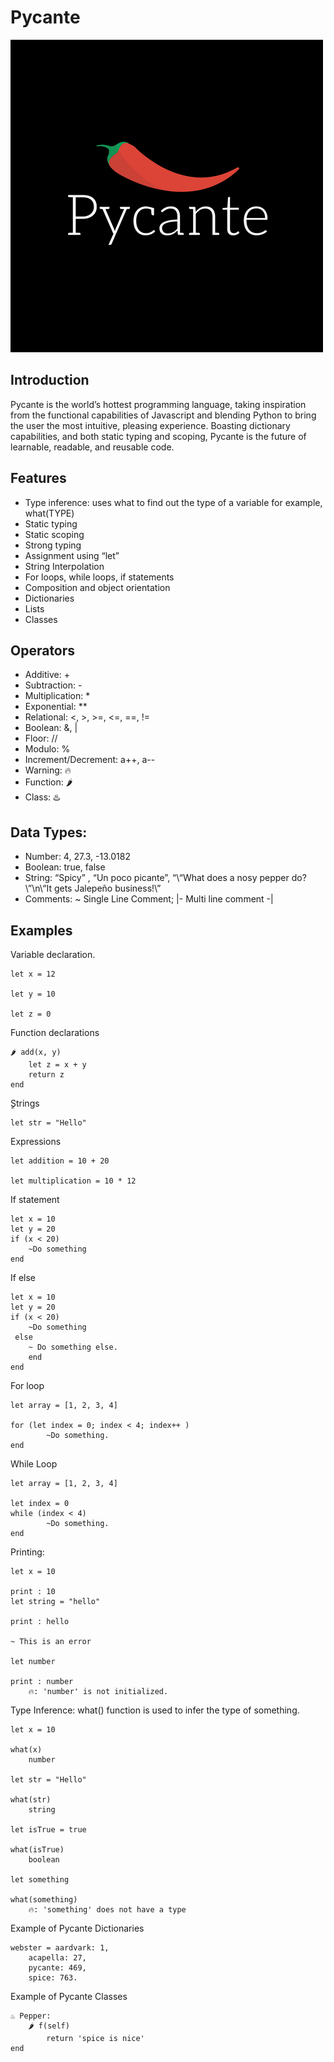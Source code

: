 # Pycante
![Main Menu](logo.png)

## Introduction
Pycante is the world’s hottest programming language, taking inspiration from the functional capabilities of Javascript and blending Python to bring the user the most intuitive, pleasing experience. Boasting dictionary capabilities, and both static typing and scoping, Pycante is the future of learnable, readable, and reusable code.

## Features
* Type inference: uses what to find out the type of a variable for example, what(TYPE)
* Static typing
* Static scoping
* Strong typing
* Assignment using “let”
* String Interpolation
* For loops, while loops, if statements
* Composition and object orientation
* Dictionaries
* Lists
* Classes

## Operators
* Additive: +
* Subtraction: -
* Multiplication: *
* Exponential: **
* Relational: <, >, >=, <=, ==, !=
* Boolean: &, |
* Floor: //
* Modulo: %
* Increment/Decrement: a++, a--
* Warning: 🔥
* Function: 🌶️
* Class: ♨️

## Data Types:
* Number: 4, 27.3, -13.0182
* Boolean: true, false
* String: “Spicy” , “Un poco picante”, “\“What does a nosy pepper do?\”\n\“It gets Jalepeño business!\”
* Comments: ~ Single Line Comment; |- Multi line comment -|

## Examples
Variable declaration.

```
let x = 12

let y = 10

let z = 0
```


Function declarations

```
🌶️ add(x, y)
    let z = x + y
    return z
end
```

ٍStrings

```
let str = "Hello"
```


Expressions

```
let addition = 10 + 20

let multiplication = 10 * 12

```

If statement

```
let x = 10
let y = 20
if (x < 20)
    ~Do something
end
```

If else

```
let x = 10
let y = 20
if (x < 20)
    ~Do something
 else
    ~ Do something else.
    end
end
```

For loop


```
let array = [1, 2, 3, 4]

for (let index = 0; index < 4; index++ )
        ~Do something.
end
```


While Loop


```
let array = [1, 2, 3, 4]

let index = 0
while (index < 4)
        ~Do something.
end
```

Printing:

```
let x = 10

print : 10
let string = "hello"

print : hello

~ This is an error

let number

print : number
    🔥: 'number' is not initialized.  

```

Type Inference: what() function is used to infer the type of something.

```
let x = 10

what(x)
    number

let str = "Hello"

what(str)
    string

let isTrue = true

what(isTrue)
    boolean

let something

what(something)
    🔥: 'something' does not have a type
```

Example of Pycante Dictionaries

```
webster = aardvark: 1,
    acapella: 27,
    pycante: 469,
    spice: 763.
```

Example of Pycante Classes

```
♨️ Pepper:
    🌶️ f(self)
        return 'spice is nice'
end
```
